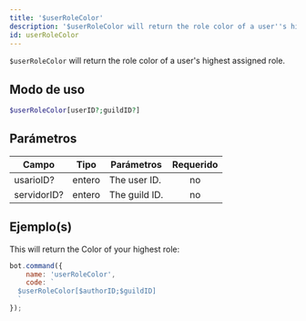 ```yaml
---
title: '$userRoleColor'
description: '$userRoleColor will return the role color of a user''s highest assigned role.'
id: userRoleColor
---
```


`$userRoleColor` will return the role color of a user's highest assigned role.

## Modo de uso

```php
$userRoleColor[userID?;guildID?]
```

## Parámetros

| Campo       | Tipo   | Parámetros    | Requerido |
| ----------- | ------ | ------------- |:---------:|
| usarioID?   | entero | The user ID.  |    no     |
| servidorID? | entero | The guild ID. |    no     |

## Ejemplo(s)

This will return the Color of your highest role:

```javascript
bot.command({
    name: 'userRoleColor',
    code: `
  $userRoleColor[$authorID;$guildID]
  `
});
```
